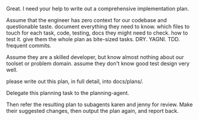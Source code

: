 Great. I need your help to write out a comprehensive implementation plan.

Assume that the engineer has zero context for our codebase and questionable taste. document everything they need to know. which files to touch for each task, code, testing, docs they might need to check. how to test it. give them the whole plan as bite-sized tasks. DRY. YAGNI. TDD. frequent commits.

Assume they are a skilled developer, but know almost nothing about our toolset or problem domain. assume they don't know good test design very well.  

please write out this plan, in full detail, into docs/plans/.

Delegate this planning task to the planning-agent.

Then refer the resulting plan to subagents karen and jenny for review. Make their suggested changes, then output the plan again, and report back.

